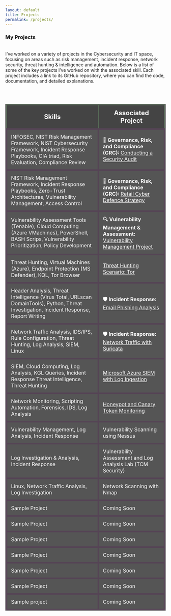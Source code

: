 ```yaml
---
layout: default
title: Projects
permalink: /projects/
---
```



### **My Projects**
<br>
I’ve worked on a variety of projects in the Cybersecurity and IT space, focusing on areas such as risk management, incident response, network security, threat hunting & intelligence and automation. Below is a list of some of the key projects I’ve worked on with the associated skill. Each project includes a link to its GitHub repository, where you can find the code, documentation, and detailed explanations.

<br><br>

<table style="width:100%; background-color:#333; color:#fff; border-collapse:collapse; border:1px solid #555;">
  <thead>
    <tr style="background-color:#444;">
      <th style="font-size: 20px; padding:12px; border:3px solid #565;">Skills</th>
      <th style="font-size: 20px; padding:12px; border:3px solid #565;">Associated Project</th>
    </tr>
  </thead>
  <tbody>
    <tr style="background-color:#555;">
      <td style="padding:12px; border:5px solid #545;">
        INFOSEC, NIST Risk Management Framework, NIST Cybersecurity Framework,  
        Incident Response Playbooks, CIA triad, Risk Evaluation, Compliance Review
      </td>
      <td style="padding:12px; border:5px solid #545;">
         <strong>📜 Governance, Risk, and Compliance (GRC): </strong>
        <a href="https://github.com/JKopal101/Conducting-a-Security-Audit" style="color:white;">
          Conducting a Security Audit
        </a>
      </td>
    </tr>
    <tr style="background-color:#555;">
      <td style="padding:12px; border:5px solid #545;">
        NIST Risk Management Framework, Incident Response Playbooks,  
        Zero-Trust Architectures, Vulnerability Management, Access Control
      </td>
      <td style="padding:12px; border:5px solid #545;">
        <strong>📜 Governance, Risk, and Compliance (GRC): </strong>
        <a href="https://github.com/JKopal101/Retail-Cyber-Defence-Strategy" style="color:white;">
          Retail Cyber Defence Strategy
        </a>
      </td>
    </tr>
    <tr style="background-color:#555;">
      <td style="padding:12px; border:5px solid #545;"> Vulnerability Assessment Tools (Tenable), Cloud Computing (Azure VMachines), 
        PowerShell, BASH Scrips, Vulnerability Prioritization, Policy Development 
      </td> 
      <td style="padding:12px; border:5px solid #545;">
        <strong>🔍 Vulnerability Management & Assessment: </strong>
        <a href="https://github.com/JKopal101/vulnerability-management-project" style="color:white;">Vulnerability Management Project</a>
      </td>
    </tr>
    <tr style="background-color:#555;">
      <td style="padding:12px; border:5px solid #545;">Threat Hunting, Virtual Machines (Azure), Endpoint Protection (MS Defender), KQL,
        Tor Browser </td>
      <td style="padding:12px; border:5px solid #545;">
        <a href="https://github.com/JKopal101/threat-hunting-scenario-tor" style="color:white;">Threat Hunting Scenario: Tor</a>
      </td>
    </tr>
    <tr style="background-color:#555;">
      <td style="padding:12px; border:5px solid #545;">Header Analysis, Threat Intelligence (Virus Total, URLscan DomainTools), Python, Threat Investigation, Incident Response, Report Writing </td>
      <td style="padding:12px; border:5px solid #545;">
         <strong>🛡️ Incident Response: </strong>
        <a href="https://github.com/JKopal101/email-phishing-analysis" style="color:white;">Email Phishing Analysis</a>
      </td>
    </tr>
    <tr style="background-color:#555;">
      <td style="padding:12px; border:5px solid #545;">Network Traffic Analysis, IDS/IPS, Rule Configuration, 
        Threat Hunting, Log Analysis, SIEM, Linux </td>
      <td style="padding:12px; border:5px solid #545;">
         <strong>🛡️ Incident Response: </strong>
        <a href="https://github.com/JKopal101/network-traffic-with-suricata" style="color:white;">Network Traffic with Suricata</a>
      </td>
    </tr>
    <tr style="background-color:#555;">
      <td style="padding:12px; border:5px solid #545;">SIEM, Cloud Computing, Log Analysis, KGL Queries, Incident Response
      Threat Intelligence, Threat Hunting</td>
      <td style="padding:12px; border:5px solid #545;">
        <a href="https://github.com/JKopal101/ms-azure-with-siem" style="color:white;">Microsoft Azure SIEM with Log Ingestion</a>
        </td>
    </tr>
    <tr style="background-color:#555;">
      <td style="padding:12px; border:5px solid #545;">Network Monitoring, Scripting Automation, Forensics, IDS, Log Analysis</td>
      <td style="padding:12px; border:5px solid #545;">
        <a href="https://github.com/JKopal101/honeypot--and-canary-token-monitoring" style="color:white;">Honeypot and Canary Token Monitoring</a>
      </td>
    </tr>
    <tr style="background-color:#555;">
      <td style="padding:12px; border:5px solid #545;">Vulnerability Management, Log Analysis, Incident Response</td>
      <td style="padding:12px; border:5px solid #545;">Vulnerability Scanning using Nessus</td>
    </tr>
    <tr style="background-color:#555;">
      <td style="padding:12px; border:5px solid #545;">Log Investigation & Analysis, Incident Response</td>
      <td style="padding:12px; border:5px solid #545;">Vulnerability Assessment and Log Analysis Lab (TCM Security)</td>
    </tr>
    <tr style="background-color:#555;">
      <td style="padding:12px; border:5px solid #545;">Linux, Network Traffic Analysis, Log Investigation</td>
      <td style="padding:12px; border:5px solid #545;">Network Scanning with Nmap</td>
    </tr>
    <tr style="background-color:#555;">
      <td style="padding:12px; border:5px solid #545;">Sample Project</td>
      <td style="padding:12px; border:5px solid #545;">Coming Soon</td>
    </tr>
    <tr style="background-color:#555;">
      <td style="padding:12px; border:5px solid #545;">Sample Project</td>
      <td style="padding:12px; border:5px solid #545;">Coming Soon</td>
    </tr>
    <tr style="background-color:#555;">
      <td style="padding:12px; border:5px solid #545;">Sample Project</td>
      <td style="padding:12px; border:5px solid #545;">Coming Soon</td>
    </tr>
    <tr style="background-color:#555;">
      <td style="padding:12px; border:5px solid #545;">Sample Project</td>
      <td style="padding:12px; border:5px solid #545;">Coming Soon</td>
    </tr>
    <tr style="background-color:#555;">
      <td style="padding:12px; border:5px solid #545;">Sample Project</td>
      <td style="padding:12px; border:5px solid #545;">Coming Soon</td>
    </tr>
    <tr style="background-color:#555;">
      <td style="padding:12px; border:5px solid #545;">Sample Project</td>
      <td style="padding:12px; border:5px solid #545;">Coming Soon</td>
    </tr>
    <tr style="background-color:#555;">
      <td style="padding:12px; border:5px solid #545;">Sample project</td>
      <td style="padding:12px; border:5px solid #545;">Coming Soon</td>
    </tr>
  </tbody>
</table>





